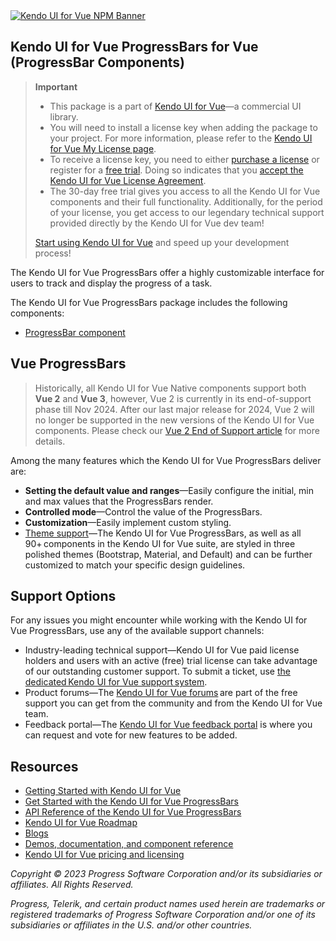 <a href="https://www.telerik.com/kendo-vue-ui/?utm_medium=referral&utm_source=npm&utm_campaign=kendo-ui-vue-trial-npm-progressbars&utm_content=banner" target="_blank">
<img src="https://www.telerik.com/kendo-vue-ui/npm-banner.svg" alt="Kendo UI for Vue NPM Banner">
</a>

## Kendo UI for Vue ProgressBars for Vue (ProgressBar Components)

> **Important**
> * This package is а part of [Kendo UI for Vue](https://www.telerik.com/kendo-vue-ui/?utm_medium=referral&utm_source=npm&utm_campaign=kendo-ui-vue-trial-npm-progressbars)&mdash;a commercial UI library.
> * You will need to install a license key when adding the package to your project. For more information, please refer to the [Kendo UI for Vue My License page](https://www.telerik.com/kendo-vue-ui/my-license/?utm_medium=referral&utm_source=npm&utm_campaign=kendo-ui-vue-trial-npm-progressbars).
> * To receive a license key, you need to either [purchase a license](https://www.telerik.com/purchase/kendo-ui/?utm_medium=referral&utm_source=npm&utm_campaign=kendo-ui-vue-trial-npm-progressbars) or register for a [free trial](https://www.telerik.com/download-login-v2-kendo-vue-ui?utm_medium=referral&utm_source=npm&utm_campaign=kendo-ui-vue-trial-npm-progressbars). Doing so indicates that you [accept the Kendo UI for Vue License Agreement](https://www.telerik.com/purchase/license-agreement/progress-kendovue?utm_medium=referral&utm_source=npm&utm_campaign=kendo-ui-vue-trial-npm-progressbars).
> * The 30-day free trial gives you access to all the Kendo UI for Vue components and their full functionality. Additionally, for the period of your license, you get access to our legendary technical support provided directly by the Kendo UI for Vue dev team!
>
> [Start using Kendo UI for Vue](https://www.telerik.com/download-login-v2-kendo-vue-ui?utm_medium=referral&utm_source=npm&utm_campaign=kendo-ui-vue-trial-npm-progressbars) and speed up your development process!

The Kendo UI for Vue ProgressBars offer a highly customizable interface for users to track and display the progress of a task.

The Kendo UI for Vue ProgressBars package includes the following components:

* [ProgressBar component](https://www.telerik.com/kendo-vue-ui/components/progressbars/progressbar/?utm_medium=referral&utm_source=npm&utm_campaign=kendo-ui-vue-trial-npm-progressbars)

## Vue ProgressBars

> Historically, all Kendo UI for Vue Native components support both **Vue 2** and **Vue 3**, however, Vue 2 is currently in its end-of-support phase till Nov 2024. After our last major release for 2024, Vue 2 will no longer be supported in the new versions of the Kendo UI for Vue components. Please check our [Vue 2 End of Support article](https://www.telerik.com/kendo-vue-ui/components/vue2-deprecation/) for more details.

Among the many features which the Kendo UI for Vue ProgressBars deliver are:

* **Setting the default value and ranges**&mdash;Easily configure the initial, min and max values that the ProgressBars render.
* **Controlled mode**&mdash;Control the value of the ProgressBars.
* **Customization**&mdash;Easily implement custom styling.
* [Theme support](https://www.telerik.com/kendo-vue-ui/components/styling/?utm_medium=referral&utm_source=npm&utm_campaign=kendo-ui-vue-trial-npm-progressbars)&mdash;The Kendo UI for Vue ProgressBars, as well as all 90+ components in the Kendo UI for Vue suite, are styled in three polished themes (Bootstrap, Material, and Default) and can be further customized to match your specific design guidelines.

## Support Options

For any issues you might encounter while working with the Kendo UI for Vue ProgressBars, use any of the available support channels:

* Industry-leading technical support&mdash;Kendo UI for Vue paid license holders and users with an active (free) trial license can take advantage of our outstanding customer support. To submit a ticket, use [the dedicated Kendo UI for Vue support system](https://www.telerik.com/account/support-tickets?utm_medium=referral&utm_source=npm&utm_campaign=kendo-ui-vue-trial-npm-progressbars).
* Product forums&mdash;The [Kendo UI for Vue forums](https://www.telerik.com/forums/kendo-ui-vue?utm_medium=referral&utm_source=npm&utm_campaign=kendo-ui-vue-trial-npm-progressbars) are part of the free support you can get from the community and from the Kendo UI for Vue team.
* Feedback portal&mdash;The [Kendo UI for Vue feedback portal](https://feedback.telerik.com/kendo-vue-ui?utm_medium=referral&utm_source=npm&utm_campaign=kendo-ui-vue-trial-npm-progressbars) is where you can request and vote for new features to be added.

## Resources

* [Getting Started with Kendo UI for Vue](https://www.telerik.com/kendo-vue-ui/getting-started/?utm_medium=referral&utm_source=npm&utm_campaign=kendo-ui-vue-trial-npm-progressbars)
* [Get Started with the Kendo UI for Vue ProgressBars](https://www.telerik.com/kendo-vue-ui/components/progressbars/?utm_medium=referral&utm_source=npm&utm_campaign=kendo-ui-vue-trial-npm-progressbars)
* [API Reference of the Kendo UI for Vue ProgressBars](https://www.telerik.com/kendo-vue-ui/components/progressbars/api/?utm_medium=referral&utm_source=npm&utm_campaign=kendo-ui-vue-trial-npm-progressbars)
* [Kendo UI for Vue Roadmap](https://www.telerik.com/kendo-vue-ui/roadmap/?utm_medium=referral&utm_source=npm&utm_campaign=kendo-ui-vue-trial-npm-progressbars)
* [Blogs](https://www.telerik.com/blogs/tag/vue?utm_medium=referral&utm_source=npm&utm_campaign=kendo-ui-vue-trial-npm-progressbars)
* [Demos, documentation, and component reference](https://www.telerik.com/kendo-vue-ui/components/?utm_medium=referral&utm_source=npm&utm_campaign=kendo-ui-vue-trial-npm-progressbars)
* [Kendo UI for Vue pricing and licensing](https://www.telerik.com/purchase/kendo-ui/?utm_medium=referral&utm_source=npm&utm_campaign=kendo-ui-vue-trial-npm-progressbars)

*Copyright © 2023 Progress Software Corporation and/or its subsidiaries or affiliates. All Rights Reserved.*

*Progress, Telerik, and certain product names used herein are trademarks or registered trademarks of Progress Software Corporation and/or one of its subsidiaries or affiliates in the U.S. and/or other countries.*
